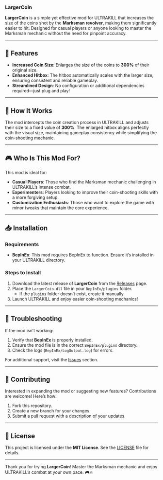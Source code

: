 ### **LargerCoin**

**LargerCoin** is a simple yet effective mod for ULTRAKILL that increases the size of the coins shot by the **Marksman revolver**, making them significantly easier to hit. Designed for casual players or anyone looking to master the Marksman mechanic without the need for pinpoint accuracy.

---

## 🌟 Features

- **Increased Coin Size**: Enlarges the size of the coins to **300%** of their original size.
- **Enhanced Hitbox**: The hitbox automatically scales with the larger size, ensuring consistent and reliable gameplay.
- **Streamlined Design**: No configuration or additional dependencies required—just plug and play!

---

## 🚀 How It Works

The mod intercepts the coin creation process in ULTRAKILL and adjusts their size to a fixed value of **300%**. The enlarged hitbox aligns perfectly with the visual size, maintaining gameplay consistency while simplifying the coin-shooting mechanic.

---

## 🎮 Who Is This Mod For?

This mod is ideal for:
- **Casual Players**: Those who find the Marksman mechanic challenging in ULTRAKILL’s intense combat.
- **Experimenters**: Players looking to improve their coin-shooting skills with a more forgiving setup.
- **Customization Enthusiasts**: Those who want to explore the game with minor tweaks that maintain the core experience.

---

## 📥 Installation

### Requirements
- **BepInEx**: This mod requires BepInEx to function. Ensure it’s installed in your ULTRAKILL directory.

### Steps to Install
1. Download the latest release of **LargerCoin** from the [Releases](https://github.com/MrRaposinha/LargerCoin/releases) page.
2. Place the `LargerCoin.dll` file in your `BepInEx/plugins` folder.
   - If the `plugins` folder doesn’t exist, create it manually.
3. Launch ULTRAKILL and enjoy easier coin-shooting mechanics!

---

## 🔧 Troubleshooting

If the mod isn’t working:
1. Verify that **BepInEx** is properly installed.
2. Ensure the mod file is in the correct `BepInEx/plugins` directory.
3. Check the logs (`BepInEx/LogOutput.log`) for errors.

For additional support, visit the [Issues](https://github.com/MrRaposinha/LargerCoin/issues) section.

---

## 🤝 Contributing

Interested in expanding the mod or suggesting new features? Contributions are welcome! Here’s how:
1. Fork this repository.
2. Create a new branch for your changes.
3. Submit a pull request with a description of your updates.

---

## 📜 License

This project is licensed under the **MIT License**. See the [LICENSE](LICENSE) file for details.

---

Thank you for trying **LargerCoin**! Master the Marksman mechanic and enjoy ULTRAKILL’s combat at your own pace. 🎮🔥

